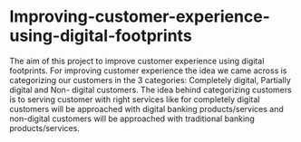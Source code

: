 # Improving-customer-experience-using-digital-footprints
The aim of this project to improve customer experience using digital footprints. For improving customer experience the idea we came across is categorizing our customers in the 3 categories: Completely digital, Partially digital and Non- digital customers. The idea behind categorizing customers is to serving customer with right services like for completely digital customers will be approached with digital banking products/services and non-digital customers will be approached with traditional banking products/services.
